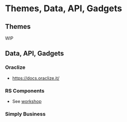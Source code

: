 # Themes, Data, API, Gadgets

## Themes

WIP

## Data, API, Gadgets

### Oraclize

- https://docs.oraclize.it/

### RS Components

- See [workshop](workshops/RSCOMPONENTS.md)

### Simply Business
